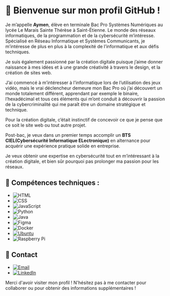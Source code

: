 # 👋 Bienvenue sur mon profil GitHub !

Je m’appelle **Aymen**, élève en terminale Bac Pro Systèmes Numériques au lycée Le Marais Sainte Thérèse à Saint-Étienne. Le monde des réseaux informatiques, de la programmation et de la cybersécurité m’intéresse. Spécialisé en Réseau Informatique et Systèmes Communicants, je m’intéresse de plus en plus à la complexité de l’informatique et aux défis techniques.

Je suis également passionné par la création digitale puisque j’aime donner naissance à mes idées et à une grande créativité à travers le design, et la création de sites web. 

J’ai commencé à m’intéresser à l’informatique lors de l’utilisation des jeux vidéo, mais le vrai déclencheur demeure mon Bac Pro où j’ai découvert un monde totalement différent, apprendant par exemple le binaire, l’hexadécimal et tous ces éléments qui m’ont conduit à découvrir la passion de la cybercriminalité qui me paraît être un domaine stratégique et technique. 

Pour la création digitale, c’était instinctif de concevoir ce que je pense que ce soit le site web ou tout autre projet. 

Post-bac, je veux dans un premier temps accomplir un **BTS CIEL(Cybersécurité Informatique ELectronique)** en alternance pour acquérir une expérience pratique solide en entreprise. 

Je veux obtenir une expertise en cybersécurité tout en m’intéressant à la création digitale, et bien sûr pourquoi pas prolonger ma passion pour les réseaux.

## 🚀 Compétences techniques :

- ![HTML](https://img.shields.io/badge/HTML-E34F26?style=for-the-badge&logo=html5&logoColor=white)  
- ![CSS](https://img.shields.io/badge/CSS-1572B6?style=for-the-badge&logo=css3&logoColor=white)  
- ![JavaScript](https://img.shields.io/badge/JavaScript-F7DF1E?style=for-the-badge&logo=javascript&logoColor=black)  
- ![Python](https://img.shields.io/badge/Python-3776AB?style=for-the-badge&logo=python&logoColor=white)  
- ![Java](https://img.shields.io/badge/Java-007396?style=for-the-badge&logo=java&logoColor=white)  
- ![Figma](https://img.shields.io/badge/Figma-F24E1E?style=for-the-badge&logo=figma&logoColor=white)  
- ![Docker](https://img.shields.io/badge/Docker-2496ED?style=for-the-badge&logo=docker&logoColor=white)
- [![Ubuntu](https://img.shields.io/badge/Ubuntu-Server-E95420?style=for-the-badge&logo=ubuntu&logoColor=white)](https://ubuntu.com/server)
- ![Raspberry Pi](https://img.shields.io/badge/Raspberry%20Pi-C51A4A?style=for-the-badge&logo=raspberry-pi&logoColor=white)  

## 📧 Contact
- [![Email](https://img.shields.io/badge/Email-contactez_moi-EA4335?style=for-the-badge&logo=gmail&logoColor=white)](mailto:contact.hammache.aymen@gmail.com)
- [![LinkedIn](https://img.shields.io/badge/LinkedIn-0077B5?style=for-the-badge&logo=linkedin&logoColor=white)](https://www.linkedin.com/in/aymen-hammache-6aa3a32b7)
  
Merci d'avoir visiter mon profil ! N'hésitez pas à me contacter pour collaborer ou pour obtenir des informations supplémentaires !


